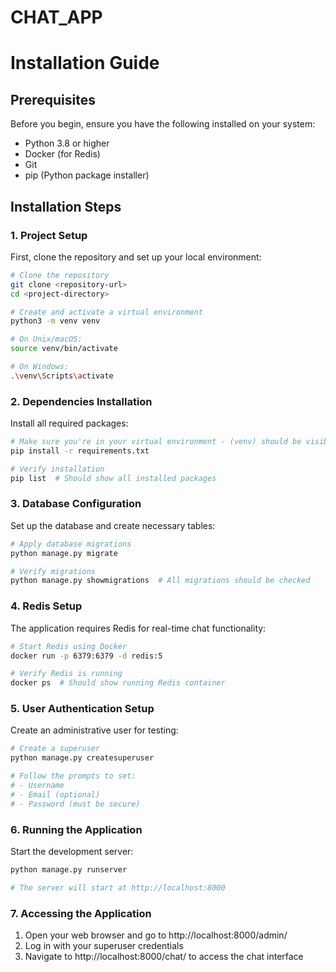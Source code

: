 # CHAT_APP
# Installation Guide

## Prerequisites
Before you begin, ensure you have the following installed on your system:
- Python 3.8 or higher
- Docker (for Redis)
- Git
- pip (Python package installer)

## Installation Steps

### 1. Project Setup
First, clone the repository and set up your local environment:

```sh
# Clone the repository
git clone <repository-url>
cd <project-directory>

# Create and activate a virtual environment
python3 -m venv venv

# On Unix/macOS:
source venv/bin/activate

# On Windows:
.\venv\Scripts\activate
```

### 2. Dependencies Installation
Install all required packages:

```sh
# Make sure you're in your virtual environment - (venv) should be visible in your terminal
pip install -r requirements.txt

# Verify installation
pip list  # Should show all installed packages
```

### 3. Database Configuration
Set up the database and create necessary tables:

```sh
# Apply database migrations
python manage.py migrate

# Verify migrations
python manage.py showmigrations  # All migrations should be checked
```

### 4. Redis Setup
The application requires Redis for real-time chat functionality:

```sh
# Start Redis using Docker
docker run -p 6379:6379 -d redis:5

# Verify Redis is running
docker ps  # Should show running Redis container
```

### 5. User Authentication Setup
Create an administrative user for testing:

```sh
# Create a superuser
python manage.py createsuperuser

# Follow the prompts to set:
# - Username
# - Email (optional)
# - Password (must be secure)
```

### 6. Running the Application
Start the development server:

```sh
python manage.py runserver

# The server will start at http://localhost:8000
```

### 7. Accessing the Application
1. Open your web browser and go to http://localhost:8000/admin/
2. Log in with your superuser credentials
3. Navigate to http://localhost:8000/chat/ to access the chat interface
